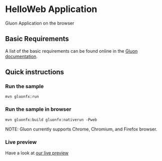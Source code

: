 # HelloWeb Application

Gluon Application on the browser

## Basic Requirements

A list of the basic requirements can be found online in the [Gluon documentation](https://docs.gluonhq.com/#_requirements).

## Quick instructions

### Run the sample

    mvn gluonfx:run

### Run the sample in browser

    mvn gluonfx:build gluonfx:nativerun -Pweb

NOTE: Gluon currently supports Chrome, Chromium, and Firefox browser.


### Live preview

Have a look at [our live preview](https://docs.gluonhq.com/preview/web/)
